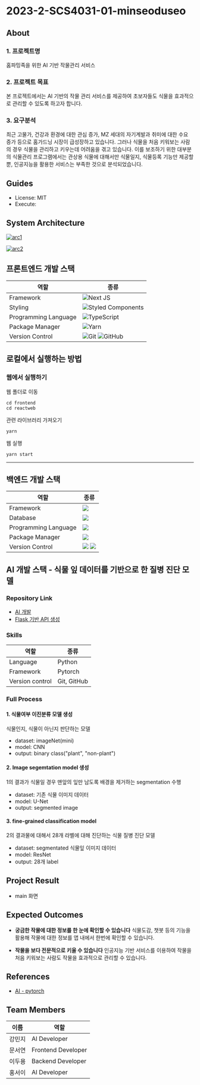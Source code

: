 # 2023-2-SCS4031-01-minseoduseo

## About
### 1. 프로젝트명
홈파밍족을 위한 AI 기반 작물관리 서비스

### 2. 프로젝트 목표
본 프로젝트에서는 AI 기반의 작물 관리 서비스를 제공하여 초보자들도 식물을 효과적으로 관리할 수 있도록 하고자 합니다.

### 3. 요구분석
최근 고물가, 건강과 환경에 대한 관심 증가, MZ 세대의 자기계발과 취미에 대한 수요 증가 등으로 홈가드닝 시장이 급성장하고 있습니다. 그러나 식물을 처음 키워보는 사람의 경우 식물을 관리하고 키우는데 어려움을 겪고 있습니다. 이를 보조하기 위한 대부분의 식물관리 프로그램에서는 관상용 식물에 대해서만 식물일지, 식물등록 기능만 제공할 뿐, 인공지능을 활용한 서비스는 부족한 것으로 분석되었습니다.

## Guides
- License: MIT
- Execute:


## System Architecture
 <a href="https://ibb.co/YB5LXm0"><img src="https://i.ibb.co/F4QDX2H/arc1.png" alt="arc1" border="0"></a>

<a href="https://ibb.co/hfSCHfD"><img src="https://i.ibb.co/xHN3GHJ/arc2.png" alt="arc2" border="0"></a>

## 프론트엔드 개발 스택

| 역할                 | 종류                                                                                                                                                                                                                                                                                                                                                                                                                                                                                                                                                                                                                                                                                                                                                                                                                                                                                                                                                                                                                                                                                                                                                                                                                                                                                                                                                                                                                                                                                                                                          |
| -------------------- | --------------------------------------------------------------------------------------------------------------------------------------------------------------------------------------------------------------------------------------------------------------------------------------------------------------------------------------------------------------------------------------------------------------------------------------------------------------------------------------------------------------------------------------------------------------------------------------------------------------------------------------------------------------------------------------------------------------------------------------------------------------------------------------------------------------------------------------------------------------------------------------------------------------------------------------------------------------------------------------------------------------------------------------------------------------------------------------------------------------------------------------------------------------------------------------------------------------------------------------------------------------------------------------------------------------------------------------------------------------------------------------------------------------------------------------------------------------------------------------------------------------------------------------------- |
| Framework            | ![Next JS](https://camo.githubusercontent.com/3720f5674058f0893aa9671b0baf0b23343201b77014dc9a497c632a3cff15e8/68747470733a2f2f696d672e736869656c64732e696f2f62616467652f52454143542d3631444146422e7376673f267374796c653d666f722d7468652d6261646765266c6f676f3d5265616374266c6f676f436f6c6f723d7768697465) |
| Styling              | ![Styled Components](https://img.shields.io/badge/styled--components-DB7093?style=for-the-badge&logo=styled-components&logoColor=white) |
| Programming Language | ![TypeScript](https://img.shields.io/badge/typescript-%23007ACC.svg?style=for-the-badge&logo=typescript&logoColor=white)  |
| Package Manager      | ![Yarn](https://img.shields.io/badge/yarn-%232C8EBB.svg?style=for-the-badge&logo=yarn&logoColor=white) |
| Version Control      | ![Git](https://img.shields.io/badge/git-%23F05033.svg?style=for-the-badge&logo=git&logoColor=white) ![GitHub](https://img.shields.io/badge/github-%23121011.svg?style=for-the-badge&logo=github&logoColor=white)  |



## 로컬에서 실행하는 방법

### 웹에서 실행하기

웹 폴더로 이동

```
cd frontend
cd reactweb
```

관련 라이브러리 가져오기
```
yarn 
```

웹 실행

```
yarn start
```
---

## 백엔드 개발 스택
| 역할 | 종류 |
|---|---|
|Framework| <img src="https://img.shields.io/badge/spring-6DB33F?style=for-the-badge&logo=spring&logoColor=white"> |
|Database| <img src="https://img.shields.io/badge/mysql-4479A1?style=for-the-badge&logo=mysql&logoColor=white"> |
|Programming Language| <img src="https://img.shields.io/badge/java-007396?style=for-the-badge&logo=java&logoColor=white"> |
|Package Manager| <img src="https://img.shields.io/badge/gradle-02303A?style=for-the-badge&logo=gradle&logoColor=white"> |
|Version Control| <img src="https://img.shields.io/badge/git-F05032?style=for-the-badge&logo=git&logoColor=white"> <img src="https://img.shields.io/badge/github-181717?style=for-the-badge&logo=github&logoColor=white"> |


## AI 개발 스택 - 식물 잎 데이터를 기반으로 한 질병 진단 모델
### Repository Link
- [AI 개발](https://github.com/hongseoi/crops-plant-disease-classification)
- [Flask 기반 API 생성](https://github.com/hongseoi/pytorch-flask-api)

### Skills
| 역할 | 종류 |
|---|---|
| Language | Python |
| Framework | Pytorch |
| Version control | Git, GitHub | 

### Full Process

#### 1. 식물여부 이진분류 모델 생성
식물인지, 식물이 아닌지 판단하는 모델
- dataset: imageNet(mini)
- model: CNN
- output: binary class("plant", "non-plant")


#### 2. Image segemtation model 생성
1의 결과가 식물일 경우 맨앞의 잎만 남도록 배경을 제거하는 segmentation 수행
- dataset: 기존 식물 이미지 데이터
- model: U-Net
- output: segmented image


#### 3. fine-grained classification model
2의 결과물에 대해서 28개 라벨에 대해 진단하는 식물 질병 진단 모델
- dataset: segmentated 식물잎 이미지 데이터
- model: ResNet
- output: 28개 label


## Project Result
- main 화면


## Expected Outcomes
- **궁금한 작물에 대한 정보를 한 눈에 확인할 수 있습니다**
식물도감, 챗봇 등의 기능을 활용해 작물에 대한 정보를 앱 내에서 한번에 확인할 수 있습니다.


- **작물을 보다 전문적으로 키울 수 있습니다**
인공지능 기반 서비스를 이용하여 작물을 처음 키워보는 사람도 작물을 효과적으로 관리할 수 있습니다.

## References
- [AI - pytorch](https://github.com/avinassh/pytorch-flask-api)
  

## Team Members
| 이름 | 역할 |
|---|---|
| 강민지 | AI Developer |
| 문서연 | Frontend Developer |
| 이두용 | Backend Developer | 
| 홍서이 | AI Developer | 
